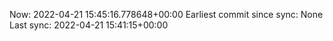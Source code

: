 Now: 2022-04-21 15:45:16.778648+00:00 Earliest commit since sync: None Last sync: 2022-04-21 15:41:15+00:00
